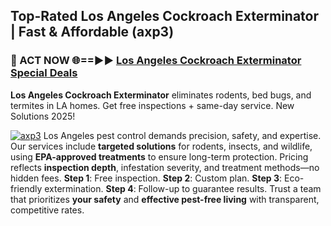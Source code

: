 ## Top-Rated Los Angeles Cockroach Exterminator | Fast & Affordable (axp3)

<h3>🐜 ACT NOW 🌐==►► <a href="https://tinyurl.com/yc7vsfwc" rel="nofollow">Los Angeles Cockroach Exterminator Special Deals</a></h3>

**Los Angeles Cockroach Exterminator** eliminates rodents, bed bugs, and termites in LA homes. Get free inspections + same-day service. New Solutions 2025!

[![axp3](https://i.imgur.com/1VzRXn8.jpeg)](https://tinyurl.com/yc7vsfwc)
Los Angeles pest control demands precision, safety, and expertise. Our services include **targeted solutions** for rodents, insects, and wildlife, using **EPA-approved treatments** to ensure long-term protection. Pricing reflects **inspection depth**, infestation severity, and treatment methods—no hidden fees. **Step 1**: Free inspection. **Step 2**: Custom plan. **Step 3**: Eco-friendly extermination. **Step 4**: Follow-up to guarantee results. Trust a team that prioritizes **your safety** and **effective pest-free living** with transparent, competitive rates.